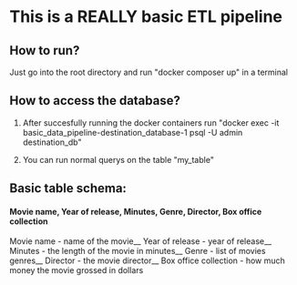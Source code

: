 # This is a REALLY basic ETL pipeline

## How to run?

Just go into the root directory and run "docker composer up" in a terminal

## How to access the database?

1. After succesfully running the docker containers run "docker exec -it basic_data_pipeline-destination_database-1 psql -U admin destination_db"

2. You can run normal querys on the table "my_table"

## Basic table schema:
#### Movie name, Year of release, Minutes, Genre, Director, Box office collection

Movie name - name of the movie__
Year of release - year of release__
Minutes - the length of the movie in minutes__
Genre - list of movies genres__
Director - the movie director__
Box office collection - how much money the movie grossed in dollars